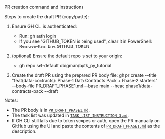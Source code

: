 PR creation command and instructions

Steps to create the draft PR (copy/paste):

1) Ensure GH CLI is authenticated:
   - Run: gh auth login
   - If you see "GITHUB_TOKEN is being used", clear it in PowerShell:
     Remove-Item Env:GITHUB_TOKEN

2) (optional) Ensure the default repo is set to your origin:
   - gh repo set-default dbigman/bptk_py_tutorial

3) Create the draft PR using the prepared PR body file:
   gh pr create --title "feat(data-contracts): Phase‑1 Data Contracts Pack + Phase‑2 starters" --body-file PR_DRAFT_PHASE1.md --base main --head phase1/data-contracts-pack --draft

Notes:
- The PR body is in [`PR_DRAFT_PHASE1.md`](PR_DRAFT_PHASE1.md:1).
- The task list was updated in [`TASK_LIST_INSTRUCTION_3.md`](TASK_LIST_INSTRUCTION_3.md:1).
- If GH CLI still fails due to token scopes or auth, open the PR manually on GitHub using the UI and paste the contents of [`PR_DRAFT_PHASE1.md`](PR_DRAFT_PHASE1.md:1) as the description.
